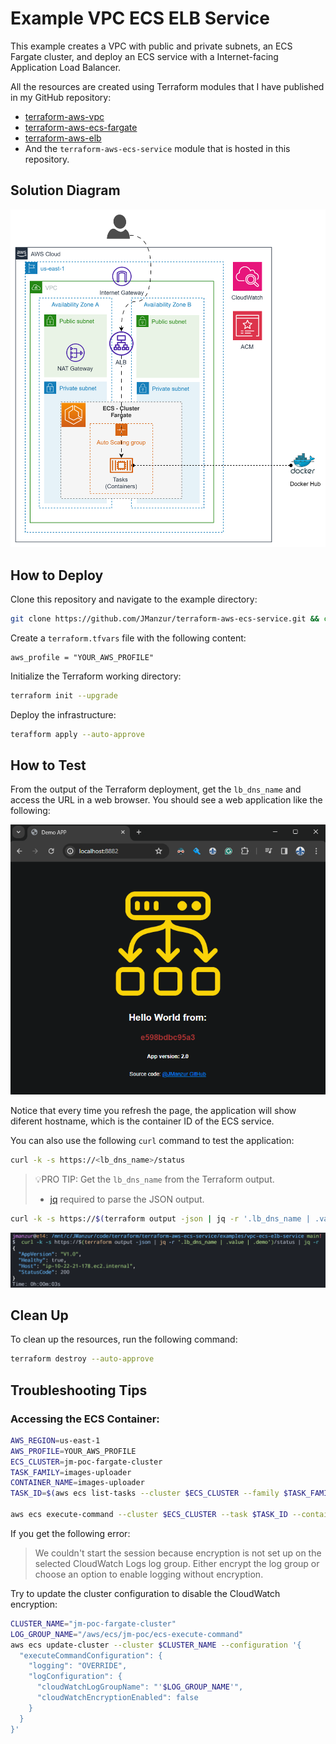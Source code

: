 
# Example VPC ECS ELB Service

This example creates a VPC with public and private subnets, an ECS Fargate cluster, and deploy an ECS service with a Internet-facing Application Load Balancer.

All the resources are created using Terraform modules that I have published in my GitHub repository:

- [terraform-aws-vpc](https://github.com/JManzur/terraform-aws-vpc)
- [terraform-aws-ecs-fargate](https://github.com/JManzur/terraform-aws-ecs-fargate)
- [terraform-aws-elb](https://github.com/JManzur/terraform-aws-elb)
- And the `terraform-aws-ecs-service` module that is hosted in this repository.

## Solution Diagram

![example-vpc-ecs-elb-service](./assets/example-vpc-ecs-elb-service.svg)

## How to Deploy

Clone this repository and navigate to the example directory:
```bash
git clone https://github.com/JManzur/terraform-aws-ecs-service.git && cd terraform-aws-ecs-service
```

Create a `terraform.tfvars` file with the following content:
```hcl
aws_profile = "YOUR_AWS_PROFILE"
```

Initialize the Terraform working directory:
```bash
terraform init --upgrade
```

Deploy the infrastructure:
```bash
terafform apply --auto-approve
```

## How to Test

From the output of the Terraform deployment, get the `lb_dns_name` and access the URL in a web browser. You should see a web application like the following:

![demo-alb-app](https://raw.githubusercontent.com/JManzur/load-balancing-demo-app/main/images/lb_demo_app.png)

Notice that every time you refresh the page, the application will show diferent hostname, which is the container ID of the ECS service.

You can also use the following `curl` command to test the application:

```bash
curl -k -s https://<lb_dns_name>/status
```

> 💡PRO TIP: Get the `lb_dns_name` from the Terraform output.
> - [jq](https://jqlang.github.io/jq/download/) required to parse the JSON output.


```bash
curl -k -s https://$(terraform output -json | jq -r '.lb_dns_name | .value | .demo')/status | jq -r
```

![curl_terraform_output](./assets/curl_terraform_output.png)
## Clean Up

To clean up the resources, run the following command:

```bash
terraform destroy --auto-approve
```

## Troubleshooting Tips

### Accessing the ECS Container:

```bash
AWS_REGION=us-east-1
AWS_PROFILE=YOUR_AWS_PROFILE
ECS_CLUSTER=jm-poc-fargate-cluster
TASK_FAMILY=images-uploader
CONTAINER_NAME=images-uploader
TASK_ID=$(aws ecs list-tasks --cluster $ECS_CLUSTER --family $TASK_FAMILY --region $AWS_REGION --profile $AWS_PROFILE | jq -r '.taskArns | .[0]')

aws ecs execute-command --cluster $ECS_CLUSTER --task $TASK_ID --container $CONTAINER_NAME --command "/bin/bash" --interactive --region $AWS_REGION --profile $AWS_PROFILE
```

If you get the following error:

> We couldn't start the session because encryption is not set up on the selected CloudWatch Logs log group. Either encrypt the log group or choose an option to enable logging without encryption.

Try to update the cluster configuration to disable the CloudWatch encryption:

```bash
CLUSTER_NAME="jm-poc-fargate-cluster"
LOG_GROUP_NAME="/aws/ecs/jm-poc/ecs-execute-command"
aws ecs update-cluster --cluster $CLUSTER_NAME --configuration '{
  "executeCommandConfiguration": {
    "logging": "OVERRIDE",
    "logConfiguration": {
      "cloudWatchLogGroupName": "'$LOG_GROUP_NAME'",
      "cloudWatchEncryptionEnabled": false
    }
  }
}'
```
